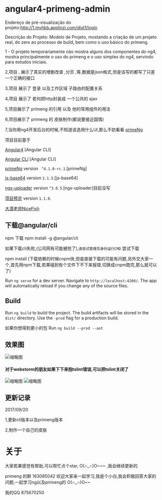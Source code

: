 # angular4-primeng-admin

Endereço de pré-visualização do projeto:http://1.myhbb.applinzi.com/dist1/login

Descrição do Projeto: Modelo de Projeto, mostando a criação de um projeto real, do zero ao processo de build, bem 
como o uso básico do primeng.

1 - O projeto temporariamente não mostra alguns dos componentes do ng4, mostra principalmente o uso do primeng e o uso
simples do ng4, servindo para estudos iniciais.

2,项目 , 展示了真实的增删改查 ,分页 ,等,数据是json格式,但是该写的都写了只差一个正确的接口

3,项目 展示了 登录 以及工作区域 子路由的配置关系

4,项目 展示了 若何把http封装成 一个公共的  ajax 

5,项目展示了 primeng 的引用 以及 他的常用组件的用法

6,项目展示了 primeng 的 皮肤制作(都说要接近国情)

7,当你用ng4开发后台的时候,不知道该选用什么UI,那么不妨看看 [primeNg](https://www.primefaces.org/primeng/#/)

项目目前基于

[Angular4](https://angular.cn/docs/ts/latest/quickstart.html) [Angular CLI]

[Angular CLI](https://cli.angular.io/) [Angular CLI]

[primeNg](https://www.primefaces.org/primeng/#/) version ` ^4.1.0-rc.1`.[primeNg]

[js-base64](https://github.com/dankogai/js-base64) version `2.1.5`.[js-base64]

[ngx-uploader](https://github.com/jkuri/ngx-uploader) version `^3.0.5`.[ngx-uploader]目前没写

[项目预览](http://1.myhbb.applinzi.com/dist1/index.html) version `1.1.0`.

[大漠老师NiceFish](http://git.oschina.net/mumu-osc/NiceFish) 

## 下载@angular/cli

npm 下载   npm install -g @angular/cli

如果下载cli失败,(公司网有可能被抢了),`请尝试管理员身份运行CMD` 尝试下载

npm install  (下载依赖的时候cnpm快,但是直接下载的可能有问题,另外交大家一个,首先用npm下载,若果碰到有个文件下不下来报错,切换成cnpm跑完,那么就可以了)

Run `ng serve` for a dev server. Navigate to `http://localhost:4200/`. The app will automatically reload if you change any of the source files.

## Build

Run `ng build` to build the project. The build artifacts will be stored in the `dist/` directory. Use the `-prod` flag for a production build.

如果你想得到更小的包 Run `ng build --prod --aot`

## 效果图

![缩略图](src/assets/image/md/2.png)


#### 对于webstorm的朋友如果下下来抱tslint错误,可以把tslint关闭了

![缩略图](src/assets/image/md/3.png)
![缩略图](src/assets/image/md/4.png)

## 更新记录
2017/09/20

1,更新cli版本以及primeng版本

2,制作一个自己的皮肤



# 关于


大家若果感觉有帮助,可以帮忙点个star, O(∩_∩)O~~~ ,我会继续更新的

primeng 的群  163085042  欢迎大家来一起学习,我是个小白,我会积极回答大家的问题,一起学习ng以及primeng的 O(∩_∩)O~~

我的QQ  875670250
